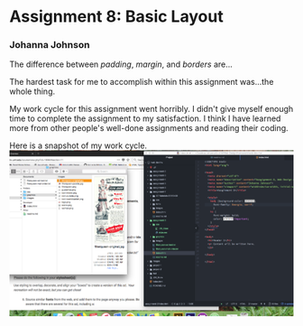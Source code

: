 <!DOCTYPE md>

<h1>Assignment 8: Basic Layout</h1>

<h3>Johanna Johnson</h3>

<p> The difference between <i>padding</i>, <i>margin</i>, and <i>borders</i> are...
 </p>

 <p>The hardest task for me to accomplish within this assignment was...the whole thing.
 </p>

 <p>My work cycle for this assignment went horribly. I didn't give myself enough time to complete the assignment to my satisfaction. I think I have learned more from other people's well-done assignments and reading their coding.
 </p>

 <p>Here is a snapshot of my work cycle.<br/>
 <img src="./images/assignment-8-screenshot.png/">
